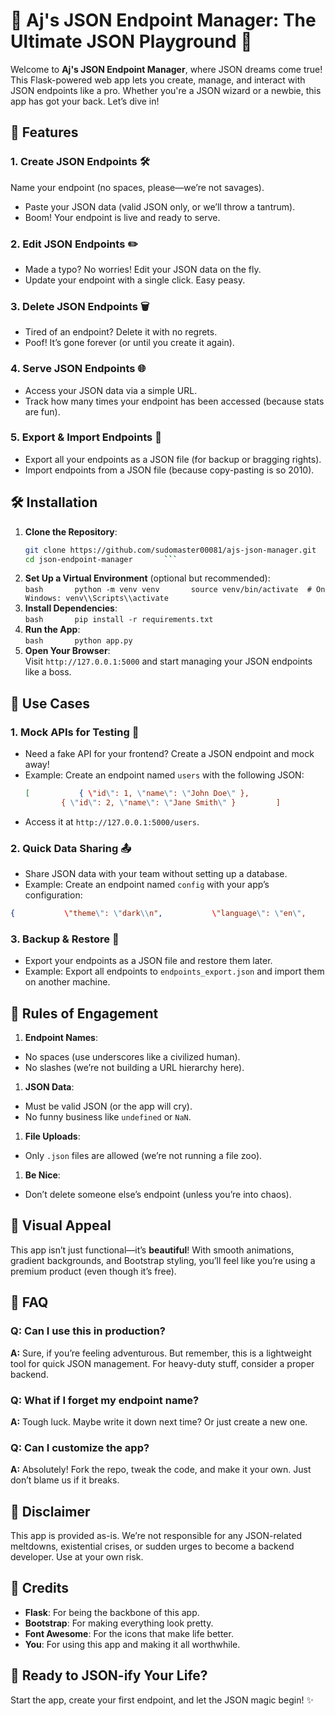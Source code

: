 # 🚀 Aj's JSON Endpoint Manager: The Ultimate JSON Playground 🎪

Welcome to **Aj's JSON Endpoint Manager**, where JSON dreams come true! This Flask-powered web app lets you create, manage, and interact with JSON endpoints like a pro. Whether you're a JSON wizard or a newbie, this app has got your back. Let’s dive in!

## 🌟 Features
### 1. **Create JSON Endpoints** 🛠️       
 Name your endpoint (no spaces, please—we’re not savages).       
-  Paste your JSON data (valid JSON only, or we’ll throw a tantrum).       
-  Boom! Your endpoint is live and ready to serve.
### 2. **Edit JSON Endpoints** ✏️ 
-  Made a typo? No worries! Edit your JSON data on the fly.       
-  Update your endpoint with a single click. Easy peasy.
### 3. **Delete JSON Endpoints** 🗑️       
-  Tired of an endpoint? Delete it with no regrets.       
-  Poof! It’s gone forever (or until you create it again).       
### 4. **Serve JSON Endpoints** 🌐       
- Access your JSON data via a simple URL.       
- Track how many times your endpoint has been accessed (because stats are fun).        
### 5. **Export & Import Endpoints** 📂       
- Export all your endpoints as a JSON file (for backup or bragging rights).       
- Import endpoints from a JSON file (because copy-pasting is so 2010).      

## 🛠️ Installation        
1. **Clone the Repository**:       
    ```bash       
    git clone https://github.com/sudomaster00081/ajs-json-manager.git       
    cd json-endpoint-manager       ```        
2. **Set Up a Virtual Environment** (optional but recommended):       
   ```bash       python -m venv venv       source venv/bin/activate  # On Windows: venv\\Scripts\\activate       ```        
3. **Install Dependencies**:       
   ```bash       pip install -r requirements.txt       ```        
4. **Run the App**:       
   ```bash       python app.py       ```        
5. **Open Your Browser**:      
    Visit `http://127.0.0.1:5000` and start managing your JSON endpoints like a boss.     
## 🎯 Use Cases        
### 1. **Mock APIs for Testing** 🧪       
- Need a fake API for your frontend? Create a JSON endpoint and mock away!       
- Example: Create an endpoint named `users` with the following JSON:         
  ```json        
  [           { \"id\": 1, \"name\": \"John Doe\" },  
          { \"id\": 2, \"name\": \"Jane Smith\" }         ]         
  ```      
- Access it at `http://127.0.0.1:5000/users`.        
 ### 2. **Quick Data Sharing** 📤       
- Share JSON data with your team without setting up a database.       
- Example: Create an endpoint named `config` with your app’s configuration:         
```json         
{           \"theme\": \"dark\\n",           \"language\": \"en\",           \"debug\": true         }        
```        
### 3. **Backup & Restore** 💾       
- Export your endpoints as a JSON file and restore them later.
- Example: Export all endpoints to `endpoints_export.json` and import them on another machine.
## 🚨 Rules of Engagement        
1. **Endpoint Names**:       
- No spaces (use underscores like a civilized human).       
- No slashes (we’re not building a URL hierarchy here).        
1. **JSON Data**:       
- Must be valid JSON (or the app will cry).
- No funny business like `undefined` or `NaN`.
1. **File Uploads**:      
- Only `.json` files are allowed (we’re not running a file zoo).
1. **Be Nice**:       
- Don’t delete someone else’s endpoint (unless you’re into chaos).
## 🎨 Visual Appeal        
This app isn’t just functional—it’s **beautiful**! With smooth animations, gradient backgrounds, and Bootstrap styling, you’ll feel like you’re using a premium product (even though it’s free).        
## 🤔 FAQ        
### Q: Can I use this in production?       
**A:** Sure, if you’re feeling adventurous. But remember, this is a lightweight tool for quick JSON management. For heavy-duty stuff, consider a proper backend.
### Q: What if I forget my endpoint name?       
**A:** Tough luck. Maybe write it down next time? Or just create a new one.        
### Q: Can I customize the app?       
  **A:** Absolutely! Fork the repo, tweak the code, and make it your own. Just don’t blame us if it breaks.
## 🛑 Disclaimer        
This app is provided as-is. We’re not responsible for any JSON-related meltdowns, existential crises, or sudden urges to become a backend developer. Use at your own risk.
## 🙏 Credits        
- **Flask**: For being the backbone of this app.    
- **Bootstrap**: For making everything look pretty.    
- **Font Awesome**: For the icons that make life better.    
- **You**: For using this app and making it all worthwhile. 
## 🚀 Ready to JSON-ify Your Life?       
 Start the app, create your first endpoint, and let the JSON magic begin! ✨
